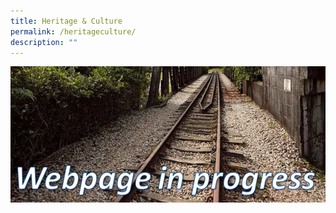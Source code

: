 ```yaml
---
title: Heritage & Culture
permalink: /heritageculture/
description: ""
---
```


![Alt text for image on Isomer site](/images/webpageinprogress.png)

